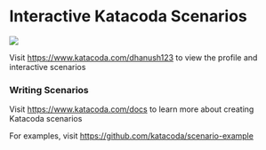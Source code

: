 # Interactive Katacoda Scenarios

[![](http://shields.katacoda.com/katacoda/dhanush123/count.svg)](https://www.katacoda.com/dhanush123 "Get your profile on Katacoda.com")

Visit https://www.katacoda.com/dhanush123 to view the profile and interactive scenarios

### Writing Scenarios
Visit https://www.katacoda.com/docs to learn more about creating Katacoda scenarios

For examples, visit https://github.com/katacoda/scenario-example
